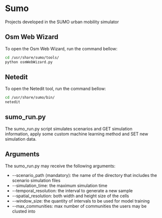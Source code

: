 # Sumo
Projects developed in the SUMO urban mobility simulator

## Osm Web Wizard

To open the Osm Web Wizard, run the command bellow:

```bash
cd /usr/share/sumo/tools/
python osmWebWizard.py
```

## Netedit

To open the Netedit tool, run the command bellow:

```bash
cd /usr/share/sumo/bin/
netedit
```

## sumo_run.py

The sumo_run.py script simulates scenarios and GET simulation information, apply some custom machine learning method and SET new simulation
data.

## Arguments

The sumo_run.py may receive the following arguments:

* --scenario_path (mandatory): the name of the directory that includes the scenario simulation files
* --simulation_time: the maximum simulation time
* --temporal_resolution: the interval to generate a new sample
* --spatial_resolution: both width and height size of the cells
* --window_size: the quantity of intervals to be used for model training
* --max_communities: max number of communities the users may be clusted into
